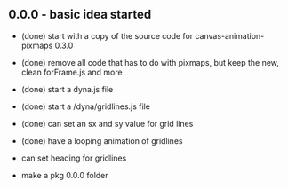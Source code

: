 
## 0.0.0 - basic idea started
* (done) start with a copy of the source code for canvas-animation-pixmaps 0.3.0
* (done) remove all code that has to do with pixmaps, but keep the new, clean forFrame.js and more
* (done) start a dyna.js file
* (done) start a /dyna/gridlines.js file

* (done) can set an sx and sy value for grid lines
* (done) have a looping animation of gridlines
* can set heading for gridlines


* make a pkg 0.0.0 folder